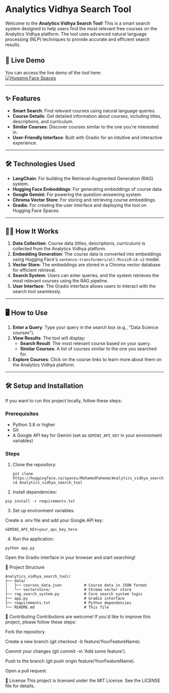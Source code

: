# Analytics Vidhya Search Tool

Welcome to the **Analytics Vidhya Search Tool**! This is a smart search system designed to help users find the most relevant free courses on the Analytics Vidhya platform. The tool uses advanced natural language processing (NLP) techniques to provide accurate and efficient search results.

## 🚀 Live Demo
You can access the live demo of the tool here:  
[![Hugging Face Spaces](https://img.shields.io/badge/🤗%20Hugging%20Face-Spaces-blue)](https://huggingface.co/spaces/MohamedFaheem/Analytics_vidhya_search_tool)

---

## ✨ Features
- **Smart Search**: Find relevant courses using natural language queries.
- **Course Details**: Get detailed information about courses, including titles, descriptions, and curriculum.
- **Similar Courses**: Discover courses similar to the one you're interested in.
- **User-Friendly Interface**: Built with Gradio for an intuitive and interactive experience.

---

## 🛠️ Technologies Used
- **LangChain**: For building the Retrieval-Augmented Generation (RAG) system.
- **Hugging Face Embeddings**: For generating embeddings of course data.
- **Google Gemini**: For powering the question-answering system.
- **Chroma Vector Store**: For storing and retrieving course embeddings.
- **Gradio**: For creating the user interface and deploying the tool on Hugging Face Spaces.

---

## 🧑‍💻 How It Works
1. **Data Collection**: Course data (titles, descriptions, curriculum) is collected from the Analytics Vidhya platform.
2. **Embedding Generation**: The course data is converted into embeddings using Hugging Face's `sentence-transformers/all-MiniLM-L6-v2` model.
3. **Vector Store**: The embeddings are stored in a Chroma vector database for efficient retrieval.
4. **Search System**: Users can enter queries, and the system retrieves the most relevant courses using the RAG pipeline.
5. **User Interface**: The Gradio interface allows users to interact with the search tool seamlessly.

---

## 🖥️ How to Use
1. **Enter a Query**: Type your query in the search box (e.g., "Data Science courses").
2. **View Results**: The tool will display:
   - **Search Result**: The most relevant course based on your query.
   - **Similar Courses**: A list of courses similar to the one you searched for.
3. **Explore Courses**: Click on the course links to learn more about them on the Analytics Vidhya platform.

---

## 🛠️ Setup and Installation
If you want to run this project locally, follow these steps:

### Prerequisites
- Python 3.8 or higher
- Git
- A Google API key for Gemini (set as `GEMINI_API_KEY` in your environment variables)

### Steps
1. Clone the repository:
   ```
   git clone https://huggingface.co/spaces/MohamedFaheem/Analytics_vidhya_search_tool
   cd Analytics_vidhya_search_tool

2. Install dependencies:

```
pip install -r requirements.txt
```
3. Set up environment variables:

Create a .env file and add your Google API key:

```
GEMINI_API_KEY=your_api_key_here
```

4. Run the application:

```
python app.py
```

Open the Gradio interface in your browser and start searching!

📂 Project Structure
```
Analytics_vidhya_search_tool/
├── data/
│   ├── courses_data.json          # Course data in JSON format
│   └── vectorstore/               # Chroma vector store
├── rag_search_system.py           # Core search system logic
├── app.py                         # Gradio interface
├── requirements.txt               # Python dependencies
└── README.md                      # This file
```

🤝 Contributing
Contributions are welcome! If you'd like to improve this project, please follow these steps:

Fork the repository.

Create a new branch (git checkout -b feature/YourFeatureName).

Commit your changes (git commit -m 'Add some feature').

Push to the branch (git push origin feature/YourFeatureName).

Open a pull request.

📜 License
This project is licensed under the MIT License. See the LICENSE file for details.
